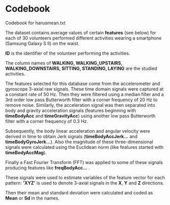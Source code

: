Codebook
=======

Codebook for harusmean.txt

The dataset contains average values of certain **features** (see below) for each of 30 volunteers performed different activities wearing a smartphone (Samsung Galaxy S II) on the waist.

**ID** is the identifier of the volunteer performing the activities.

The column names of **WALKING, WALKING_UPSTAIRS, WALKING_DOWNSTAIRS, SITTING, STANDING, LAYING** are the studied activities.

The features selected for this database come from the accelerometer and gyroscope 3-axial raw signals. These time domain signals were captured at a constant rate of 50 Hz. Then they were filtered using a median filter and a 3rd order low pass Butterworth filter with a corner frequency of 20 Hz to remove noise. Similarly, the acceleration signal was then separated into body and gravity acceleration signals (features beginning with **timeBodyAcc** and **timeGravityAcc**) using another low pass Butterworth filter with a corner frequency of 0.3 Hz. 

Subsequently, the body linear acceleration and angular velocity were derived in time to obtain Jerk signals (**timeBodyAccJerk…** and **timeBodyGyroJerk…**). Also the magnitude of these three-dimensional signals were calculated using the Euclidean norm (like features started with **timeBodyAccMag**). 

Finally a Fast Fourier Transform (FFT) was applied to some of these signals producing features like **freqBodyAcc…** .

These signals were used to estimate variables of the feature vector for each pattern: **'XYZ'** is used to denote 3-axial signals in the **X**, **Y** and **Z** directions.

Then their mean and standard deviation were calculated and coded as **Mean** or **Sd** in the names.
